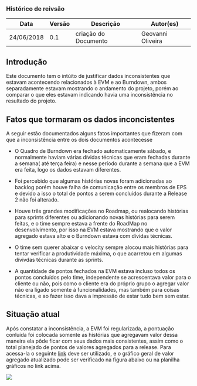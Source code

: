 ### Histórico de reivsão

| Data | Versão | Descrição | Autor(es)|
| -----|--------|-----------|-----------|
| 24/06/2018| 0.1 | criação do Documento| Geovanni Oliveira|

## Introdução
Este documento tem o intúito de justificar dados inconsistentes que estavam acontecendo relacionados à EVM e ao Burndown, ambos separadamente estavam mostrando o andamento do projeto, porém ao comparar o que eles estavam indicando havia uma inconsistência no resultado do projeto.  

## Fatos que tormaram os dados inconcistentes
A seguir estão documentados alguns fatos importantes que fizeram com que a inconsistência entre os dois documentos acontecesse


* O Quadro de Burndown era fechado automaticamente sábado, e normalmente haviam várias dívidas técnicas que eram fechadas durante a semana( até terça feira) e nesse período durante a semana que a EVM era feita, logo os dados estavam diferentes.

* Foi percebido que algumas histórias novas foram adicionadas ao backlog porém houve falha de comunicação entre os membros de EPS e devido a isso o total de pontos a serem concluídos durante a Release 2 não foi alterado.

* Houve três grandes modificações no Roadmap, ou realocando histórias para sprints diferentes ou adicionando novas histórias para serem feitas, e o time sempre estava a frente do RoadMap no desenvolvimento, por isso na EVM estava mostrando que o valor agregado estava alto e o Burndown estava com dívidas técnicas.

* O time sem querer abaixar o velocity sempre alocou mais histórias para tentar verificar a produtividade máxima, o que acarretou em algumas dívivdas técnicas durante as sprints.

* A quantidade de pontos fechados na EVM estava incluso todos os pontos concluídos pelo time, independente se acrescentava valor para o cliente ou não, pois como o cliente era do próprio grupo o agregar valor não era ligado somente à funcionalidades, mas também para coisas técnicas, e ao fazer isso dava a impressão de estar tudo bem sem estar.


## Situação atual

Após constatar a inconsistência, a EVM foi regularizada, a pontuação conluída foi colocada somente as histórias que agregavam valor dessa maneira ela pôde ficar com seus dados mais consistentes, assim como o total planejado de pontos de valores agregados para a release. Para acessa-la o seguinte [link](https://docs.google.com/spreadsheets/d/1-YfPLlNFHWocxRSZ3WpIfGgju3ALPO0iJjQ94Ivyixs/edit#gid=2121884063) deve ser utilizado, e o gráfico geral de valor agregado atualizado pode ser verificado na figura abaixo ou na planilha gráficos no link acima.

![](https://i.imgur.com/cYTx6fs.png)
